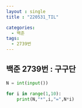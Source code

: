 ```yaml
---
layout : single
title : "220531_TIL"

categories:
  - 백준
tags:
  - 2739번
---
```


## 백준 2739번 : 구구단
```python
N = int(input())

for i in range(1,10):
    print(N,"*",i,"=",N*i)
```
